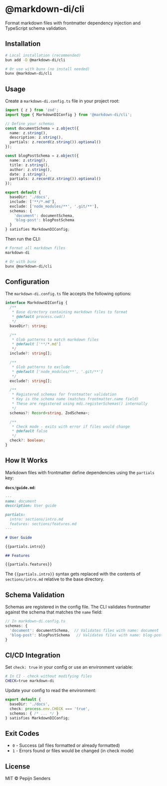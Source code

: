 # @markdown-di/cli

Format markdown files with frontmatter dependency injection and TypeScript schema validation.

## Installation

```bash
# Local installation (recommended)
bun add -D @markdown-di/cli

# Or use with bunx (no install needed)
bunx @markdown-di/cli
```

## Usage

Create a `markdown-di.config.ts` file in your project root:

```typescript
import { z } from 'zod';
import type { MarkdownDIConfig } from '@markdown-di/cli';

// Define your schemas
const documentSchema = z.object({
  name: z.string(),
  description: z.string(),
  partials: z.record(z.string()).optional()
});

const blogPostSchema = z.object({
  name: z.string(),
  title: z.string(),
  author: z.string(),
  date: z.string(),
  partials: z.record(z.string()).optional()
});

export default {
  baseDir: './docs',
  include: ['**/*.md'],
  exclude: ['node_modules/**', '.git/**'],
  schemas: {
    'document': documentSchema,
    'blog-post': blogPostSchema
  }
} satisfies MarkdownDIConfig;
```

Then run the CLI:

```bash
# Format all markdown files
markdown-di

# Or with bunx
bunx @markdown-di/cli
```

## Configuration

The `markdown-di.config.ts` file accepts the following options:

```typescript
interface MarkdownDIConfig {
  /**
   * Base directory containing markdown files to format
   * @default process.cwd()
   */
  baseDir?: string;

  /**
   * Glob patterns to match markdown files
   * @default ['**/*.md']
   */
  include?: string[];

  /**
   * Glob patterns to exclude
   * @default ['node_modules/**', '.git/**']
   */
  exclude?: string[];

  /**
   * Registered schemas for frontmatter validation
   * Key is the schema name (matches frontmatter.name field)
   * These are registered using mdi.registerSchemas() internally
   */
  schemas?: Record<string, ZodSchema>;

  /**
   * Check mode - exits with error if files would change
   * @default false
   */
  check?: boolean;
}
```

## How It Works

Markdown files with frontmatter define dependencies using the `partials` key:

**`docs/guide.md`:**
```markdown
---
name: document
description: User guide

partials:
  intro: sections/intro.md
  features: sections/features.md
---

# User Guide

{{partials.intro}}

## Features

{{partials.features}}
```

The `{{partials.intro}}` syntax gets replaced with the contents of `sections/intro.md` relative to the base directory.

## Schema Validation

Schemas are registered in the config file. The CLI validates frontmatter against the schema that matches the `name` field:

```typescript
// In markdown-di.config.ts
schemas: {
  'document': documentSchema,  // Validates files with name: document
  'blog-post': blogPostSchema   // Validates files with name: blog-post
}
```

## CI/CD Integration

Set `check: true` in your config or use an environment variable:

```bash
# In CI - check without modifying files
CHECK=true markdown-di
```

Update your config to read the environment:

```typescript
export default {
  baseDir: './docs',
  check: process.env.CHECK === 'true',
  schemas: { /* ... */ }
} satisfies MarkdownDIConfig;
```

## Exit Codes

- `0` - Success (all files formatted or already formatted)
- `1` - Errors found or files would be changed (in check mode)

## License

MIT © Pepijn Senders
